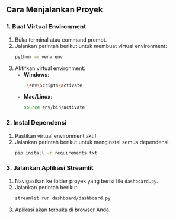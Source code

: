 ## **Cara Menjalankan Proyek**

### **1. Buat Virtual Environment**
1. Buka terminal atau command prompt.
2. Jalankan perintah berikut untuk membuat virtual environment:
   ```bash
   python -m venv env
   ```
3. Aktifkan virtual environment:
   - **Windows**:
     ```bash
     .\env\Scripts\activate
     ```
   - **Mac/Linux**:
     ```bash
     source env/bin/activate
     ```

### **2. Instal Dependensi**
1. Pastikan virtual environment aktif.
2. Jalankan perintah berikut untuk menginstal semua dependensi:
   ```bash
   pip install -r requirements.txt
   ```

### **3. Jalankan Aplikasi Streamlit**
1. Navigasikan ke folder proyek yang berisi file `dashboard.py`.
2. Jalankan perintah berikut:
   ```bash
   streamlit run dashboard/dashboard.py
   ```
3. Aplikasi akan terbuka di browser Anda.